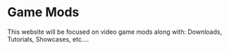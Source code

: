 # Game Mods

This website will be focused on video game mods along with: Downloads, Tutorials, Showcases, etc....
